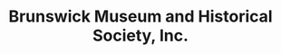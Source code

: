 ---
layout: repo
title: "Brunswick Museum and Historical Society, Inc."
id: 16636
permalink: repos/16636/
---